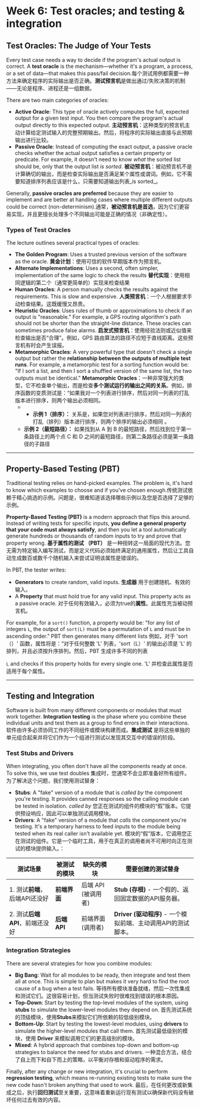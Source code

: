 # Week 6: Test oracles; and testing & integration
## Test Oracles: The Judge of Your Tests

Every test case needs a way to decide if the program's actual output is correct. A **test oracle** is the mechanism—whether it's a program, a process, or a set of data—that makes this pass/fail decision.每个测试用例都需要一种方法来确定程序的实际输出是否正确。**测试预言机**是做出通过/失败决策的机制——无论是程序、进程还是一组数据。

There are two main categories of oracles:

- **Active Oracle**: This type of oracle actively computes the full, expected output for a given test input. You then compare the program's actual output directly to this expected output.
  **主动预言机**：这种类型的预言机主动计算给定测试输入的完整预期输出。然后，将程序的实际输出直接与此预期输出进行比较。
- **Passive Oracle**: Instead of computing the exact output, a passive oracle checks whether the actual output satisfies a certain property or predicate. For example, it doesn't need to know _what_ the sorted list should be, only that the output list _is sorted_.
  **被动预言机**：被动预言机不是计算确切的输出，而是检查实际输出是否满足某个属性或谓词。例如，它不需要知道排序列表应该是什么，只需要知道输出列表_is sorted_。

Generally, **passive oracles are preferred** because they are easier to implement and are better at handling cases where multiple different outputs could be correct (non-determinism).通常，**被动预言机是首选**，因为它们更容易实现，并且更擅长处理多个不同输出可能是正确的情况（非确定性）。

### Types of Test Oracles

The lecture outlines several practical types of oracles:

- **The Golden Program**: Uses a trusted previous version of the software as the oracle.
  **黄金计划**：使用可信的软件早期版本作为预言机。
- **Alternate Implementations**: Uses a second, often simpler, implementation of the same logic to check the results
  **替代实现**：使用相同逻辑的第二个（通常更简单的）实现来检查结果
- **Human Oracles**: A person manually checks the results against the requirements. This is slow and expensive.
  **人类预言机**：一个人根据要求手动检查结果。这既缓慢又昂贵。
- **Heuristic Oracles**: Uses rules of thumb or approximations to check if an output is "reasonable." For example, a GPS routing algorithm's path should not be shorter than the straight-line distance. These oracles can sometimes produce false alarms.
  **启发式预言机**：使用经验法则或近似值来检查输出是否“合理”。例如，GPS 路由算法的路径不应短于直线距离。这些预言机有时会产生误报。
- **Metamorphic Oracles**: A very powerful type that doesn't check a single output but rather the **relationship between the outputs of multiple test runs**. For example, a metamorphic test for a sorting function would be: "If I sort a list, and then I sort a shuffled version of the same list, the two outputs must be identical."
  **Metamorphic Oracles**：一种非常强大的类型，它不检查单个输出，而是检查**多个测试运行的输出之间的关系**。例如，排序函数的变质测试是：“如果我对一个列表进行排序，然后对同一列表的打乱版本进行排序，则两个输出必须相同。
	- - **示例 1（排序）：** 关系是，如果您对列表进行排序，然后对同一列表的打乱（排列）版本进行排序，则两个排序的输出必须相同 。
	-   **示例 2（最短路径）：** 如果找到从 A 到 B 的最短路径，然后找到位于第一条路径上的两个点 C 和 D 之间的最短路径，则第二条路径必须是第一条路径的子路径

---

## Property-Based Testing (PBT)

Traditional testing relies on hand-picked examples. The problem is, it's hard to know which examples to choose and if you've chosen enough.传统测试依赖于精心挑选的示例。问题是，很难知道该选择哪些示例以及您是否选择了足够的示例。

**Property-Based Testing (PBT)** is a modern approach that flips this around. Instead of writing tests for specific inputs, **you define a general property that your code must always satisfy**, and then you let a tool automatically generate hundreds or thousands of random inputs to try and prove that property wrong. **基于属性的测试 （PBT）** 是一种扭转这一局面的现代方法。您无需为特定输入编写测试，而是定义代码必须始终满足的通用属性，然后让工具自动生成数百或数千个随机输入来尝试证明该属性是错误的。

In PBT, the tester writes:

- **Generators** to create random, valid inputs. **生成器** 用于创建随机、有效的输入。
- A **Property** that must hold true for any valid input. This property acts as a passive oracle.
  对于任何有效输入，必须为true的**属性**。此属性充当被动预言机。

For example, for a `sort()` function, a property would be: "for any list of integers `L`, the output of `sort(L)` must be a permutation of `L` and must be in ascending order." PBT then generates many different lists 例如，对于 'sort（）' 函数，属性将是：“对于任何整数 'L' 列表，'sort（L）' 的输出必须是 'L' 的排列，并且必须按升序排列。然后，PBT 生成许多不同的列表

`L` and checks if this property holds for every single one. 
'L' 并检查此属性是否适用于每个属性。

---

## Testing and Integration

Software is built from many different components or modules that must work together. **Integration testing** is the phase where you combine these individual units and test them as a group to find errors in their interactions. 软件由许多必须协同工作的不同组件或模块构建而成。**集成测试** 是将这些单独的单元组合起来并将它们作为一个组进行测试以发现其交互中的错误的阶段。

### Test Stubs and Drivers

When integrating, you often don't have all the components ready at once. To solve this, we use test doubles 集成时，您通常不会立即准备好所有组件。为了解决这个问题，我们使用测试替身：

- **Stubs**: A "fake" version of a module that is _called by_ the component you're testing. It provides canned responses so the calling module can be tested in isolation. _called by_ 您正在测试的组件的模块的“假”版本。它提供预设响应，因此可以单独测试调用模块。
- **Drivers**: A "fake" version of a module that _calls_ the component you're testing. It's a temporary harness to feed inputs to the module being tested when its real caller isn't available yet. 模块的“假”版本，它调用您正在测试的组件。它是一个临时工具，用于在真正的调用者尚不可用时向正在测试的模块提供输入。：

| 测试场景                 | **被测试的模块** | **缺失的模块**     | **需要创建的测试替身**                            |
| -------------------- | ---------- | ------------- | ---------------------------------------- |
| 1. 测试**前端**，后端API还没好 | **前端界面**   | 后端 API (被调用者) | **Stub (存根)** - 一个假的、返回固定数据的API服务器。      |
| 2. 测试**后端API**，前端还没好 | **后端 API** | 前端界面 (调用者)    | **Driver (驱动程序)** - 一个模拟前端、主动调用API的测试脚本。 |

### Integration Strategies

There are several strategies for how you combine modules:

- **Big Bang**: Wait for all modules to be ready, then integrate and test them all at once. This is simple to plan but makes it very hard to find the root cause of a bug when a test fails.
  等待所有模块准备就绪，然后一次性集成和测试它们。这很容易计划，但当测试失败时很难找到错误的根本原因。
- **Top-Down**: Start by testing the top-level modules of the system, using **stubs** to simulate the lower-level modules they depend on.
  首先测试系统的顶级模块，使用**Stubs**来模拟它们所依赖的较低级别模块。
- **Bottom-Up**: Start by testing the lowest-level modules, using **drivers** to simulate the higher-level modules that call them. 
  首先测试最低级别的模块，使用 **Driver** 来模拟调用它们的更高级别的模块。
- **Mixed**: A hybrid approach that combines top-down and bottom-up strategies to balance the need for stubs and drivers. 
  一种混合方法，结合了自上而下和自下而上的策略，以平衡对存根和驱动程序的需求。

Finally, after any change or new integration, it's crucial to perform **regression testing**, which means re-running existing tests to make sure the new code hasn't broken anything that used to work. 
最后，在任何更改或新集成之后，执行**回归测试**至关重要，这意味着重新运行现有测试以确保新代码没有破坏任何过去有效的内容。